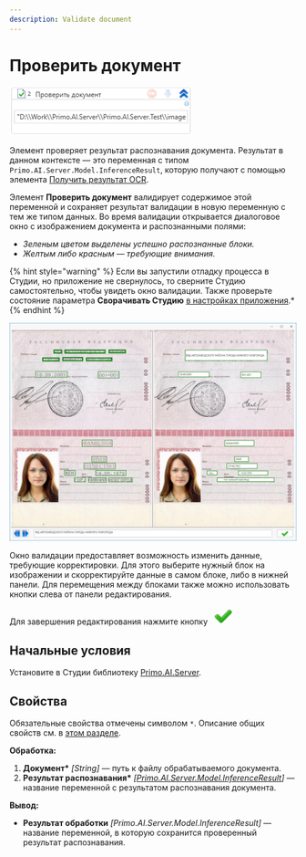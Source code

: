 ```yaml
---
description: Validate document
---
```


# Проверить документ

![](<../../../../.gitbook/assets1/windows_items/validate-doc.png>)

Элемент проверяет результат распознавания документа. Результат в данном контексте — это переменная с типом `Primo.AI.Server.Model.InferenceResult`, которую получают с помощью элемента [Получить результат OCR](https://docs.primo-rpa.ru/primo-rpa/g_elements/el_extra/ai_server/ocr/getresult).

Элемент **Проверить документ** валидирует содержимое этой переменной и сохраняет результат валидации в новую переменную с тем же типом данных. Во время валидации открывается диалоговое окно с изображением документа и распознанными полями:
* *Зеленым цветом выделены успешно распознанные блоки.*
* *Желтым либо красным — требующие внимания.*

{% hint style="warning" %}
Если вы запустили отладку процесса в Студии, но приложение не свернулось, то сверните Студию самостоятельно, чтобы увидеть окно валидации. Также проверьте состояние параметра **Сворачивать Студию** [в настройках приложения](https://docs.primo-rpa.ru/primo-rpa/primo-studio/settings#otladchik).*
{% endhint %}


![](<../../../../.gitbook/assets/image (18).png>)

Окно валидации предоставляет возможность изменить данные, требующие корректировки. Для этого выберите нужный блок на изображении и скорректируйте данные в самом блоке, либо в нижней панели. Для перемещения между блоками также можно использовать кнопки слева от панели редактирования.

Для завершения редактирования нажмите кнопку ![](<../../../../.gitbook/assets/image (148) (1) (2) (1) (1) (2) (1).png>)

## Начальные условия

Установите в Студии библиотеку [Primo.AI.Server](https://docs.primo-rpa.ru/primo-rpa/g_elements/el_extra/ai_server).


## Свойства
Обязательные свойства отмечены символом `*`. Описание общих свойств см. в [этом разделе](https://docs.primo-rpa.ru/primo-rpa/primo-studio/process/elements#svoistva-elementa).

**Обработка:**

1. **Документ\*** *[String]* — путь к файлу обрабатываемого документа.
1. **Результат распознавания\*** *[[Primo.AI.Server.Model.InferenceResult](https://docs.primo-rpa.ru/primo-rpa/g_elements/el_extra/ai_server/ocr/datatypes/inferenceresult)]* — название переменной с результатом распознавания документа.

**Вывод:**

* **Результат обработки** *[Primo.AI.Server.Model.InferenceResult]* — название переменной, в которую сохранится проверенный результат распознавания.



